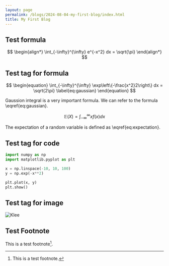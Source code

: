 ```yaml
---
layout: page
permalink: /blogs/2024-08-04-my-first-blog/index.html
title: My First Blog
---
```


## Test formula

$$
\begin{align*}
\int_{-\infty}^{\infty} e^{-x^2} dx = \sqrt{\pi}
\end{align*}
$$

## Test tag for formula

$$
\begin{equation}
\int_{-\infty}^{\infty} \exp\left\{-\frac{x^2}2\right\} dx = \sqrt{2\pi}
\label{eq:gaussian}
\end{equation}
$$

Gaussion integral is a very important formula. We can refer to the formula \eqref{eq:gaussian}.

$$
\begin{equation}
\mathbb E(X) = \int_{-\infty}^{\infty} x f(x) dx
\label{eq:expectation}
\end{equation}
$$

The expectation of a random variable is defined as \eqref{eq:expectation}.

## Test tag for code

```python
import numpy as np
import matplotlib.pyplot as plt

x = np.linspace(-10, 10, 100)
y = np.exp(-x**2)

plt.plot(x, y)
plt.show()
```

## Test tag for image

![Klee](https://chia202.github.io/images/klee1.png)

## Test Footnote

This is a test footnote[^1].

[^1]: This is a test footnote.
